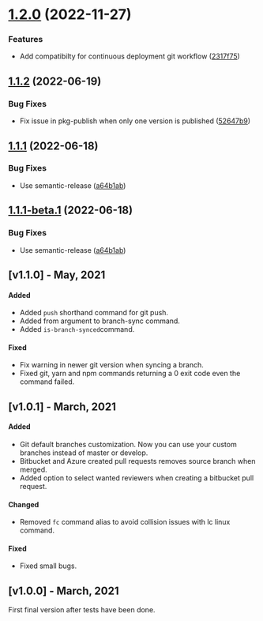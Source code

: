 # [1.2.0](https://github.com/sergiogc9/fox-awesome-cli/compare/v1.1.2...v1.2.0) (2022-11-27)


### Features

* Add compatibilty for continuous deployment git workflow ([2317f75](https://github.com/sergiogc9/fox-awesome-cli/commit/2317f75085bf22c4d456f04d0ae533caff015a4c))

## [1.1.2](https://github.com/sergiogc9/fox-awesome-cli/compare/v1.1.1...v1.1.2) (2022-06-19)

### Bug Fixes

- Fix issue in pkg-publish when only one version is published ([52647b9](https://github.com/sergiogc9/fox-awesome-cli/commit/52647b923e0d63b30e5e8f860f6d8b57ea2e85fa))

## [1.1.1](https://github.com/sergiogc9/fox-awesome-cli/compare/v1.1.0...v1.1.1) (2022-06-18)

### Bug Fixes

- Use semantic-release ([a64b1ab](https://github.com/sergiogc9/fox-awesome-cli/commit/a64b1ab5898fa12ce31899e80ea18236a85540c4))

## [1.1.1-beta.1](https://github.com/sergiogc9/fox-awesome-cli/compare/v1.1.0...v1.1.1-beta.1) (2022-06-18)

### Bug Fixes

- Use semantic-release ([a64b1ab](https://github.com/sergiogc9/fox-awesome-cli/commit/a64b1ab5898fa12ce31899e80ea18236a85540c4))

## [v1.1.0] - May, 2021

#### Added

- Added `push` shorthand command for git push.
- Added from argument to branch-sync command.
- Added `is-branch-synced`command.

#### Fixed

- Fix warning in newer git version when syncing a branch.
- Fixed git, yarn and npm commands returning a 0 exit code even the command failed.

## [v1.0.1] - March, 2021

#### Added

- Git default branches customization. Now you can use your custom branches instead of master or develop.
- Bitbucket and Azure created pull requests removes source branch when merged.
- Added option to select wanted reviewers when creating a bitbucket pull request.

#### Changed

- Removed `fc` command alias to avoid collision issues with lc linux command.

#### Fixed

- Fixed small bugs.

## [v1.0.0] - March, 2021

First final version after tests have been done.
